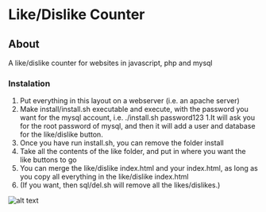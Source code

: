 # Like/Dislike Counter

## About

A like/dislike counter for websites in javascript, php and mysql

### Instalation

1. Put everything in this layout on a webserver (i.e. an apache server)
1. Make install/install.sh executable and execute, with the password you want for the mysql account, i.e. ./install.sh password123
  1.It will ask you for the root password of mysql, and then it will add a user and database for the like/dislike button.
1. Once you have run install.sh, you can remove the folder install
1. Take all the contents of the like folder, and put in where you want the like buttons to go
  1. You can merge the like/dislike index.html and your index.html, as long as you copy all everything in the like/dislike index.html
1. (If you want, then sql/del.sh will remove all the likes/dislikes.)


![alt text](https://github.com/kippenjongen/tst/blob/master/kiptrans.png)
